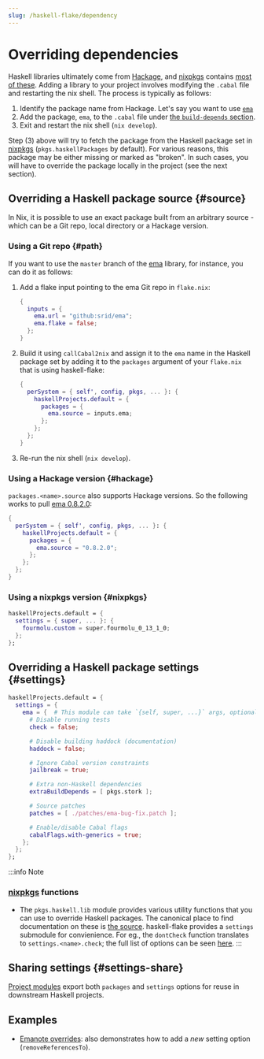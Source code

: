 ```yaml
---
slug: /haskell-flake/dependency
---
```


# Overriding dependencies

Haskell libraries ultimately come from [Hackage](https://hackage.haskell.org/), and [nixpkgs] contains [most of these](https://nixpkgs.haskell.page/). Adding a library to your project involves modifying the `.cabal` file and restarting the nix shell. The process is typically as follows:

1. Identify the package name from Hackage. Let's say you want to use [`ema`](https://hackage.haskell.org/package/ema)
2. Add the package, `ema`, to the `.cabal` file under [the `build-depends` section](https://cabal.readthedocs.io/en/3.4/cabal-package.html#pkg-field-build-depends).
3. Exit and restart the nix shell (`nix develop`). 

Step (3) above will try to fetch the package from the Haskell package set in [nixpkgs] (`pkgs.haskellPackages` by default). For various reasons, this package may be either missing or marked as "broken". In such cases, you will have to override the package locally in the project (see the next section).

## Overriding a Haskell package source {#source}

In Nix, it is possible to use an exact package built from an arbitrary source - which can be a Git repo, local directory or a Hackage version. 

### Using a Git repo {#path}

If you want to use the `master` branch of the [ema](https://hackage.haskell.org/package/ema) library, for instance, you can do it as follows:

1. Add a flake input pointing to the ema Git repo in `flake.nix`: 
    ```nix
    {
      inputs = {
        ema.url = "github:srid/ema";
        ema.flake = false;
      };
    }
    ```
1. Build it using `callCabal2nix` and assign it to the `ema` name in the Haskell package set by adding it to the `packages` argument of your `flake.nix` that is using haskell-flake:
    ```nix
    {
      perSystem = { self', config, pkgs, ... }: {
        haskellProjects.default = {
          packages = {
            ema.source = inputs.ema;
          };
        };
      };
    }
    ```
1. Re-run the nix shell (`nix develop`).

### Using a Hackage version {#hackage}

`packages.<name>.source` also supports Hackage versions. So the following works to pull [ema 0.8.2.0](https://hackage.haskell.org/package/ema-0.8.2.0):

```nix
{
  perSystem = { self', config, pkgs, ... }: {
    haskellProjects.default = {
      packages = {
        ema.source = "0.8.2.0";
      };
    };
  };
}
```

### Using a nixpkgs version {#nixpkgs}

```nix
haskellProjects.default = {
  settings = { super, ... }: {
    fourmolu.custom = super.fourmolu_0_13_1_0;
  };
};
```

## Overriding a Haskell package settings {#settings}

```nix
haskellProjects.default = {
  settings = {
    ema = {  # This module can take `{self, super, ...}` args, optionally.
      # Disable running tests
      check = false;

      # Disable building haddock (documentation)
      haddock = false;

      # Ignore Cabal version constraints
      jailbreak = true;

      # Extra non-Haskell dependencies
      extraBuildDepends = [ pkgs.stork ];

      # Source patches
      patches = [ ./patches/ema-bug-fix.patch ];

      # Enable/disable Cabal flags
      cabalFlags.with-generics = true;
    };
  };
};
```

:::info Note
### [nixpkgs] functions

- The `pkgs.haskell.lib` module provides various utility functions that you can use to override Haskell packages. The canonical place to find documentation on these is [the source](https://github.com/NixOS/nixpkgs/blob/master/pkgs/development/haskell-modules/lib/compose.nix). haskell-flake provides a `settings` submodule for convienience. For eg., the `dontCheck` function translates to `settings.<name>.check`; the full list of options can be seen [here](https://github.com/srid/haskell-flake/blob/master/nix/modules/project/settings/all.nix).
:::

## Sharing settings {#settings-share}

[Project modules](/haskell-flake/modules) export both `packages` and `settings` options for reuse in downstream Haskell projects.

## Examples

- [Emanote overrides](https://github.com/srid/emanote/commit/5b24bd04f94e03afe66ee01da723e4a05d854953): also demonstrates how to add a *new* setting option (`removeReferencesTo`).



[nixpkgs]: https://zero-to-nix.com/concepts/nixpkgs
